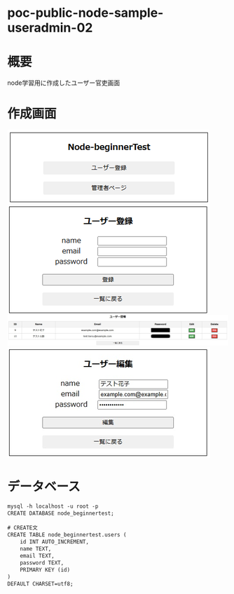 # poc-public-node-sample-useradmin-02

# 概要

node学習用に作成したユーザー官吏画面

# 作成画面

<img src="./img_readme/01.jpg" />
<img src="./img_readme/02.jpg" />
<img src="./img_readme/03.jpg" />
<img src="./img_readme/04.jpg" />

# データベース

```
mysql -h localhost -u root -p 
CREATE DATABASE node_beginnertest;

# CREATE文
CREATE TABLE node_beginnertest.users (
    id INT AUTO_INCREMENT,
    name TEXT,
    email TEXT, 
    password TEXT,
    PRIMARY KEY (id)
)
DEFAULT CHARSET=utf8;
```